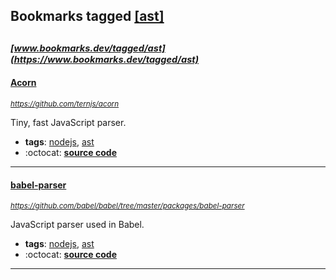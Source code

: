 ## Bookmarks tagged [[ast]](https://www.bookmarks.dev/search?q=[ast])

_<sup><sup>[www.bookmarks.dev/tagged/ast](https://www.bookmarks.dev/tagged/ast)</sup></sup>_
---
#### [Acorn](https://github.com/ternjs/acorn)
_<sup>https://github.com/ternjs/acorn</sup>_

Tiny, fast JavaScript parser.
* **tags**: [nodejs](../tagged/nodejs.md), [ast](../tagged/ast.md)
* :octocat: **[source code](https://github.com/ternjs/acorn)**
---
#### [babel-parser](https://github.com/babel/babel/tree/master/packages/babel-parser)
_<sup>https://github.com/babel/babel/tree/master/packages/babel-parser</sup>_

JavaScript parser used in Babel.
* **tags**: [nodejs](../tagged/nodejs.md), [ast](../tagged/ast.md)
* :octocat: **[source code](https://github.com/babel/babel/tree/master/packages/babel-parser)**
---
